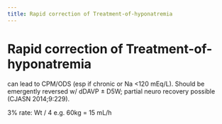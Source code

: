 ```yaml
---
title: Rapid correction of Treatment-of-hyponatremia
---
```

# Rapid correction of Treatment-of-hyponatremia

can lead to CPM/ODS (esp if chronic or Na <120 mEq/L). Should be emergently reversed w/ dDAVP ± D5W; partial neuro recovery possible (CJASN 2014;9:229).

3% rate: Wt / 4
e.g. 60kg = 15 mL/h
